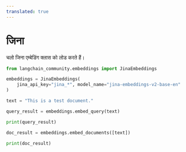```yaml
---
translated: true
---
```


# जिना

चलो जिना एम्बेडिंग क्लास को लोड करते हैं।

```python
from langchain_community.embeddings import JinaEmbeddings
```

```python
embeddings = JinaEmbeddings(
    jina_api_key="jina_*", model_name="jina-embeddings-v2-base-en"
)
```

```python
text = "This is a test document."
```

```python
query_result = embeddings.embed_query(text)
```

```python
print(query_result)
```

```python
doc_result = embeddings.embed_documents([text])
```

```python
print(doc_result)
```
